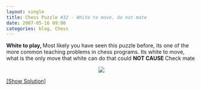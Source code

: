 ```yaml
---
layout: single
title: Chess Puzzle #32 - White to move, do not mate 
date: 2007-05-16 09:00
categories: blog, Chess
---
```

<strong>White to play, </strong>
Most likely you have seen this puzzle before, its one of the more common teaching problems in chess programs.
Its white to move, what is the only move that white can do that could <strong>NOT CAUSE </strong>Check mate
<p style="text-align: center"><img src="http://www.abluestar.com/scripts/chess_image.php?ff=B5KR/1r5B/6R1/2b1p1p1/2P1k1P1/1p2P2p/1P2P2P/3N1N2" /></p>
<!--more--><a href="javascript:ReverseContentDisplay('chess_solution')">[Show Solution]</a>
<p id="chess_solution" style="clear: both; padding: 5px; display: none">1. Rc6. This move unpins the black rook enabling it to capture the bishop on h7</p>
